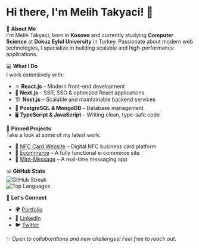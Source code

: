 # Hi there, I'm Melih Takyaci! 👋

🎯 **About Me**  
I'm Melih Takyaci, born in **Kosovo** and currently studying **Computer Science** at **Dokuz Eylul University** in Turkey. Passionate about modern web technologies, I specialize in building scalable and high-performance applications.

💻 **What I Do**  
I work extensively with:
- ⚛️ **React.js** – Modern front-end development
- 🚀 **Next.js** – SSR, SSG & optimized React applications
- 🏗 **Nest.js** – Scalable and maintainable backend services
- 💾 **PostgreSQL & MongoDB** – Database management
- 🖥 **TypeScript & JavaScript** – Writing clean, type-safe code

📌 **Pinned Projects**  
Take a look at some of my latest work:
- 🔹 [NFC Card Website](https://github.com/MelihTakyaci/NFC-card-website) – Digital NFC business card platform
- 🔹 [Ecommerce](https://github.com/MelihTakyaci/Ecommerce) – A fully functional e-commerce site
- 🔹 [Mint-Message](https://github.com/MelihTakyaci/Mint-Message) – A real-time messaging app

📊 **GitHub Stats**  
![GitHub Streak](https://github-readme-streak-stats.herokuapp.com/?user=MelihTakyaci&theme=dark&hide_border=true)  
![Top Languages](https://github-readme-stats.vercel.app/api/top-langs/?username=MelihTakyaci&layout=compact&theme=dark)

🚀 **Let's Connect**  
- 🌍 [Portfolio](https://melihtakyaci.com)  
- 💼 [LinkedIn](https://linkedin.com/in/melih-takyaci)  
- 🐦 [Twitter](https://twitter.com/yourhandle)  

✨ _Open to collaborations and new challenges! Feel free to reach out._
